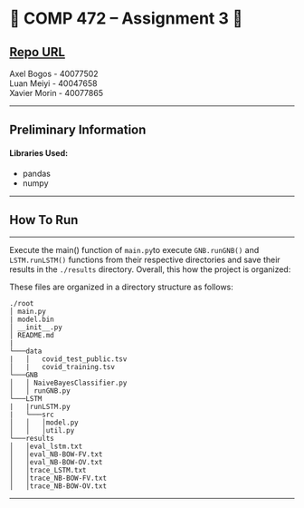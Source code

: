 # :beers: COMP 472 – Assignment 3 :tiger:

[Repo URL](https://github.com/AxelBogos/COMP472_A3) <br>
---

Axel Bogos - 40077502 <br>
Luan Meiyi - 40047658 <br>
Xavier Morin - 40077865

---

## Preliminary Information

#### Libraries Used:
* pandas
* numpy
---

## How To Run 

---

Execute the main() function of ```main.py```to execute  ```GNB.runGNB()``` and ```LSTM.runLSTM()``` functions from their respective directories and save their results in the ```./results``` directory. Overall, this how the project is organized: 

These files are organized in a directory structure as follows: 
```
./root
│ main.py
| model.bin
│ __init__.py    
│ README.md
|   
└───data
|   │   covid_test_public.tsv
│   |   covid_training.tsv
└───GNB
│   │ NaiveBayesClassifier.py
│   │ runGNB.py
└───LSTM
|   |runLSTM.py
|   └───src 
│   │   │model.py
│   │   │util.py
└───results
│   │eval_lstm.txt
│   │eval_NB-BOW-FV.txt
│   │eval_NB-BOW-OV.txt
│   │trace_LSTM.txt
│   │trace_NB-BOW-FV.txt
│   │trace_NB-BOW-OV.txt

```

---
